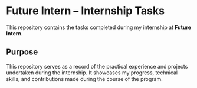 # Future Intern – Internship Tasks

This repository contains the tasks completed during my internship at **Future Intern**.

## Purpose

This repository serves as a record of the practical experience and projects undertaken during the internship. It showcases my progress, technical skills, and contributions made during the course of the program.